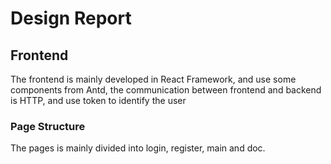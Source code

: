 # Design Report

## Frontend

The frontend is mainly developed in React Framework, and use some components from Antd, the communication between frontend and backend is HTTP, and use token to identify the user

### Page Structure

The pages is mainly divided into login, register, main and doc.